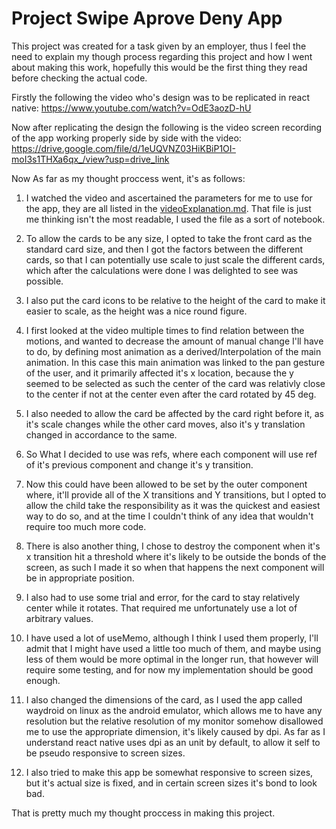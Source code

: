 # Project Swipe Aprove Deny App

This project was created for a task given by an employer, thus I feel the need to explain my though process regarding this project and how I went about making this work, hopefully this would be the first thing they read before checking the actual code.

Firstly the following the video who's design was to be replicated in react native: https://www.youtube.com/watch?v=OdE3aozD-hU

Now after replicating the design the following is the video screen recording of the app working properly side by side with the video: https://drive.google.com/file/d/1eUQVNZ03HiKBiP1OI-moI3s1THXa6qx_/view?usp=drive_link

Now As far as my thought proccess went, it's as follows:

1. I watched the video and ascertained the parameters for me to use for the app, they are all listed in the [videoExplanation.md](./videoExplanation.md). That file is just me thinking isn't the most readable, I used the file as a sort of notebook.

2. To allow the cards to be any size, I opted to take the front card as the standard card size, and then I got the factors between the different cards, so that I can potentially use scale to just scale the different cards, which after the calculations were done I was delighted to see was possible.

3. I also put the card icons to be relative to the height of the card to make it easier to scale, as the height was a nice round figure.

4. I first looked at the video multiple times to find relation between the motions, and wanted to decrease the amount of manual change I'll have to do, by defining most animation as a derived/Interpolation of the main animation. In this case this main animation was linked to the pan gesture of the user, and it primarily affected it's x location, because the y seemed to be selected as such the center of the card was relativly close to the center if not at the center even after the card rotated by 45 deg.

5. I also needed to allow the card be affected by the card right before it, as it's scale changes while the other card moves, also it's y translation changed in accordance to the same.

6. So What I decided to use was refs, where each component will use ref of it's previous component and change it's y transition.

7. Now this could have been allowed to be set by the outer component where, it'll provide all of the X transitions and Y transitions, but I opted to allow the child take the responsibility as it was the quickest and easiest way to do so, and at the time I couldn't think of any idea that wouldn't require too much more code.

8. There is also another thing, I chose to destroy the component when it's x transition hit a threshold where it's likely to be outside the bonds of the screen, as such I made it so when that happens the next component will be in appropriate position.

9. I also had to use some trial and error, for the card to stay relatively center while it rotates. That required me unfortunately use a lot of arbitrary values.

10. I have used a lot of useMemo, although I think I used them properly, I'll admit that I might have used a little too much of them, and maybe using less of them would be more optimal in the longer run, that however will require some testing, and for now my implementation should be good enough.

11. I also changed the dimensions of the card, as I used the app called waydroid on linux as the android emulator, which allows me to have any resolution but the relative resolution of my monitor somehow disallowed me to use the appropriate dimension, it's likely caused by dpi. As far as I understand react native uses dpi as an unit by default, to allow it self to be pseudo responsive to screen sizes.

12. I also tried to make this app be somewhat responsive to screen sizes, but it's actual size is fixed, and in certain screen sizes it's bond to look bad.

That is pretty much my thought proccess in making this project.
